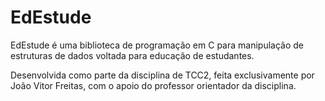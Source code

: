 # EdEstude
EdEstude é uma biblioteca de programação em C para manipulação de estruturas de dados voltada para educação de estudantes.

Desenvolvida como parte da disciplina de TCC2, feita exclusivamente por João Vitor Freitas, com o apoio do professor orientador da disciplina.
